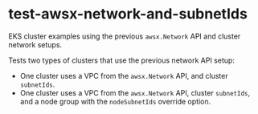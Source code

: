 # test-awsx-network-and-subnetIds

EKS cluster examples using the previous `awsx.Network` API and cluster network setups.

Tests two types of clusters that use the previous network API setup:
- One cluster uses a VPC from the `awsx.Network` API, and cluster `subnetIds`.
- One cluster uses a VPC from the `awsx.Network` API, cluster `subnetIds`, and a node group with the `nodeSubnetIds` override option.
